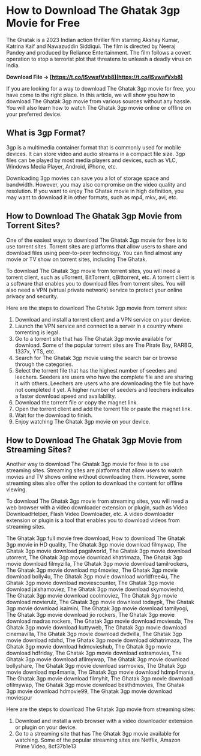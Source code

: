 # How to Download The Ghatak 3gp Movie for Free
 
The Ghatak is a 2023 Indian action thriller film starring Akshay Kumar, Katrina Kaif and Nawazuddin Siddiqui. The film is directed by Neeraj Pandey and produced by Reliance Entertainment. The film follows a covert operation to stop a terrorist plot that threatens to unleash a deadly virus on India.
 
**Download File → [https://t.co/lSvwafVxb8](https://t.co/lSvwafVxb8)**


 
If you are looking for a way to download The Ghatak 3gp movie for free, you have come to the right place. In this article, we will show you how to download The Ghatak 3gp movie from various sources without any hassle. You will also learn how to watch The Ghatak 3gp movie online or offline on your preferred device.
 
## What is 3gp Format?
 
3gp is a multimedia container format that is commonly used for mobile devices. It can store video and audio streams in a compact file size. 3gp files can be played by most media players and devices, such as VLC, Windows Media Player, Android, iPhone, etc.
 
Downloading 3gp movies can save you a lot of storage space and bandwidth. However, you may also compromise on the video quality and resolution. If you want to enjoy The Ghatak movie in high definition, you may want to download it in other formats, such as mp4, mkv, avi, etc.
 
## How to Download The Ghatak 3gp Movie from Torrent Sites?
 
One of the easiest ways to download The Ghatak 3gp movie for free is to use torrent sites. Torrent sites are platforms that allow users to share and download files using peer-to-peer technology. You can find almost any movie or TV show on torrent sites, including The Ghatak.
 
To download The Ghatak 3gp movie from torrent sites, you will need a torrent client, such as uTorrent, BitTorrent, qBittorrent, etc. A torrent client is a software that enables you to download files from torrent sites. You will also need a VPN (virtual private network) service to protect your online privacy and security.
 
Here are the steps to download The Ghatak 3gp movie from torrent sites:
 
1. Download and install a torrent client and a VPN service on your device.
2. Launch the VPN service and connect to a server in a country where torrenting is legal.
3. Go to a torrent site that has The Ghatak 3gp movie available for download. Some of the popular torrent sites are The Pirate Bay, RARBG, 1337x, YTS, etc.
4. Search for The Ghatak 3gp movie using the search bar or browse through the categories.
5. Select the torrent file that has the highest number of seeders and leechers. Seeders are users who have the complete file and are sharing it with others. Leechers are users who are downloading the file but have not completed it yet. A higher number of seeders and leechers indicates a faster download speed and availability.
6. Download the torrent file or copy the magnet link.
7. Open the torrent client and add the torrent file or paste the magnet link.
8. Wait for the download to finish.
9. Enjoy watching The Ghatak 3gp movie on your device.

## How to Download The Ghatak 3gp Movie from Streaming Sites?
 
Another way to download The Ghatak 3gp movie for free is to use streaming sites. Streaming sites are platforms that allow users to watch movies and TV shows online without downloading them. However, some streaming sites also offer the option to download the content for offline viewing.
 
To download The Ghatak 3gp movie from streaming sites, you will need a web browser with a video downloader extension or plugin, such as Video DownloadHelper, Flash Video Downloader, etc. A video downloader extension or plugin is a tool that enables you to download videos from streaming sites.
 
The Ghatak 3gp full movie free download,  How to download The Ghatak 3gp movie in HD quality,  The Ghatak 3gp movie download filmywap,  The Ghatak 3gp movie download pagalworld,  The Ghatak 3gp movie download utorrent,  The Ghatak 3gp movie download khatrimaza,  The Ghatak 3gp movie download filmyzilla,  The Ghatak 3gp movie download tamilrockers,  The Ghatak 3gp movie download mp4moviez,  The Ghatak 3gp movie download bolly4u,  The Ghatak 3gp movie download worldfree4u,  The Ghatak 3gp movie download moviescounter,  The Ghatak 3gp movie download jalshamoviez,  The Ghatak 3gp movie download skymovieshd,  The Ghatak 3gp movie download coolmoviez,  The Ghatak 3gp movie download movierulz,  The Ghatak 3gp movie download todaypk,  The Ghatak 3gp movie download isaimini,  The Ghatak 3gp movie download tamilyogi,  The Ghatak 3gp movie download jio rockers,  The Ghatak 3gp movie download madras rockers,  The Ghatak 3gp movie download moviesda,  The Ghatak 3gp movie download kuttyweb,  The Ghatak 3gp movie download cinemavilla,  The Ghatak 3gp movie download dvdvilla,  The Ghatak 3gp movie download rdxhd,  The Ghatak 3gp movie download okhatrimaza,  The Ghatak 3gp movie download hdmovieshub,  The Ghatak 3gp movie download hdfriday,  The Ghatak 3gp movie download extramovies,  The Ghatak 3gp movie download afilmywap,  The Ghatak 3gp movie download bollyshare,  The Ghatak 3gp movie download ssrmovies,  The Ghatak 3gp movie download mp4mania,  The Ghatak 3gp movie download hdmp4mania,  The Ghatak 3gp movie download filmyhit,  The Ghatak 3gp movie download ofilmywap,  The Ghatak 3gp movie download besthdmovies,  The Ghatak 3gp movie download hdmovie99,  The Ghatak 3gp movie download moviespur
 
Here are the steps to download The Ghatak 3gp movie from streaming sites:

1. Download and install a web browser with a video downloader extension or plugin on your device.
2. Go to a streaming site that has The Ghatak 3gp movie available for watching. Some of the popular streaming sites are Netflix, Amazon Prime Video, 8cf37b1e13



